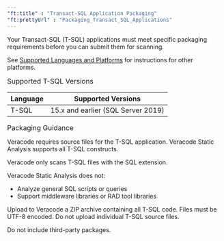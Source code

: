 ```yaml
---
"ft:title" : "Transact-SQL Application Packaging"
"ft:prettyUrl" : "Packaging_Transact_SQL_Applications"
---
```


Your Transact-SQL \(T-SQL\) applications must meet specific packaging requirements before you can submit them for scanning.

See [Supported Languages and Platforms](https://docs.veracode.com/r/r_supported_table) for instructions for other platforms.

<p><span style="font-size: medium;">Supported T-SQL Versions</span></p>

|Language|Supported Versions|
|----|----|
|T-SQL|15.x and earlier (SQL Server 2019)|

<p><span style="font-size: medium;">Packaging Guidance</span></p>

Veracode requires source files for the T-SQL application. Veracode Static Analysis supports all T-SQL constructs.

Veracode only scans T-SQL files with the SQL extension.

Veracode Static Analysis does not:

-   Analyze general SQL scripts or queries
-   Support middleware libraries or RAD tool libraries

Upload to Veracode a ZIP archive containing all T-SQL code. Files must be UTF-8 encoded. Do not upload individual T-SQL source files.

Do not include third-party packages.
